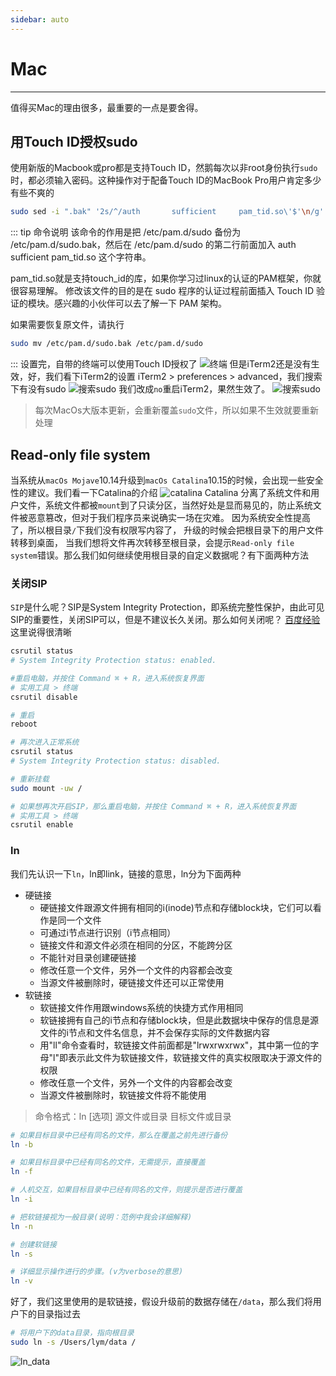 ```yaml
---
sidebar: auto
---
```


# Mac
***
值得买Mac的理由很多，最重要的一点是要舍得。

## 用Touch ID授权sudo
使用新版的Macbook或pro都是支持Touch ID，然鹅每次以非root身份执行`sudo`时，都必须输入密码。这种操作对于配备Touch ID的MacBook Pro用户肯定多少有些不爽的  
```sh
sudo sed -i ".bak" '2s/^/auth       sufficient     pam_tid.so\'$'\n/g' /etc/pam.d/sudo
```
::: tip 命令说明
该命令的作用是把 /etc/pam.d/sudo 备份为 /etc/pam.d/sudo.bak，然后在 /etc/pam.d/sudo 的第二行前面加入 auth sufficient pam_tid.so 这个字符串。

pam_tid.so就是支持touch_id的库，如果你学习过linux的认证的PAM框架，你就很容易理解。
修改该文件的目的是在 sudo 程序的认证过程前面插入 Touch ID 验证的模块。感兴趣的小伙伴可以去了解一下 PAM 架构。

如果需要恢复原文件，请执行
```sh
sudo mv /etc/pam.d/sudo.bak /etc/pam.d/sudo
```
:::
设置完，自带的终端可以使用Touch ID授权了
![终端](http://q04rnakch.bkt.clouddn.com/mac/shellpam.png!84dd)
但是iTerm2还是没有生效，好，我们看下iTerm2的设置 iTerm2 > preferences > advanced，我们搜索下有没有sudo
![搜索sudo](http://q04rnakch.bkt.clouddn.com/mac/iTerm2_search_sudo.png!84dd)
我们改成`no`重启iTerm2，果然生效了。
![搜索sudo](http://q04rnakch.bkt.clouddn.com/mac/iTerm2pam.png!84dd)
> 每次MacOs大版本更新，会重新覆盖`sudo`文件，所以如果不生效就要重新处理

## Read-only file system
当系统从`macOs Mojave`10.14升级到`macOs Catalina`10.15的时候，会出现一些安全性的建议。我们看一下Catalina的介绍
![catalina](http://q04rnakch.bkt.clouddn.com/mac/catalina.png!84dd)
Catalina 分离了系统文件和用户文件，系统文件都被`mount`到了只读分区，当然好处是显而易见的，防止系统文件被恶意篡改，但对于我们程序员来说确实一场在灾难。
因为系统安全性提高了，所以根目录`/`下我们没有权限写内容了，
升级的时候会把根目录下的用户文件转移到桌面，
当我们想将文件再次转移至根目录，会提示`Read-only file system`错误。那么我们如何继续使用根目录的自定义数据呢？有下面两种方法
### 关闭SIP <Badge text="不建议" type="error"/>
`SIP`是什么呢？SIP是System Integrity Protection，即系统完整性保护，由此可见SIP的重要性，关闭SIP可以，但是不建议长久关闭。那么如何关闭呢？
[百度经验](https://jingyan.baidu.com/article/f0e83a255eea0622e591013d.html)这里说得很清晰
```sh
csrutil status
# System Integrity Protection status: enabled.

#重启电脑，并按住 Command ⌘ + R，进入系统恢复界面
# 实用工具 > 终端
csrutil disable

# 重启
reboot

# 再次进入正常系统
csrutil status
# System Integrity Protection status: disabled.

# 重新挂载
sudo mount -uw /

# 如果想再次开启SIP，那么重启电脑，并按住 Command ⌘ + R，进入系统恢复界面
# 实用工具 > 终端
csrutil enable
```
### ln <Badge text="推荐"/>
我们先认识一下`ln`，ln即link，链接的意思，ln分为下面两种
- 硬链接
  - 硬链接文件跟源文件拥有相同的i(inode)节点和存储block块，它们可以看作是同一个文件
  - 可通过i节点进行识别（i节点相同）
  - 链接文件和源文件必须在相同的分区，不能跨分区
  - 不能针对目录创建硬链接
  - 修改任意一个文件，另外一个文件的内容都会改变
  - 当源文件被删除时，硬链接文件还可以正常使用
- 软链接
  - 软链接文件作用跟windows系统的快捷方式作用相同
  - 软链接拥有自己的i节点和存储block块，但是此数据块中保存的信息是源文件的i节点和文件名信息，并不会保存实际的文件数据内容
  - 用"ll"命令查看时，软链接文件前面都是"lrwxrwxrwx"，其中第一位的字母"l"即表示此文件为软链接文件，软链接文件的真实权限取决于源文件的权限
  - 修改任意一个文件，另外一个文件的内容都会改变
  - 当源文件被删除时，软链接文件将不能使用
>命令格式：ln [选项] 源文件或目录 目标文件或目录
```sh
# 如果目标目录中已经有同名的文件，那么在覆盖之前先进行备份
ln -b

# 如果目标目录中已经有同名的文件，无需提示，直接覆盖
ln -f

# 人机交互，如果目标目录中已经有同名的文件，则提示是否进行覆盖
ln -i

# 把软链接视为一般目录(说明：范例中我会详细解释)
ln -n

# 创建软链接
ln -s

# 详细显示操作进行的步骤。(v为verbose的意思)
ln -v
```
好了，我们这里使用的是软链接，假设升级前的数据存储在`/data`，那么我们将用户下的目录指过去
```sh
# 将用户下的data目录，指向根目录
sudo ln -s /Users/lym/data /
```
![ln_data](http://q04rnakch.bkt.clouddn.com/mac/ln_data.png!84dd)